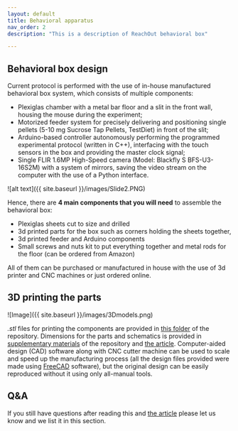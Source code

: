 ```yaml
---
layout: default
title: Behavioral apparatus
nav_order: 2
description: "This is a description of ReachOut behavioral box"

---
```


## Behavioral box design
Current protocol is performed with the use of in-house manufactured behavioral box system, which consists of multiple components: 
- Plexiglas chamber with a metal bar floor and a slit in the front wall, housing the mouse during the experiment; 
- Motorized feeder system for precisely delivering and positioning single pellets (5-10 mg Sucrose Tap Pellets, TestDiet) in front of the slit;
- Arduino-based controller autonomously performing the programmed experimental protocol (written in C++), interfacing with the touch sensors in the box and providing the master clock signal;
- Single FLIR 1.6MP High-Speed camera (Model: Blackfly S BFS-U3-16S2M) with a system of mirrors, saving the video stream on the computer with the use of a Python interface.

![alt text]({{ site.baseurl }}/images/Slide2.PNG)

Hence, there are **4 main components that you will need** to assemble the behavioral box: 

- Plexiglas sheets cut to size and drilled 
- 3d printed parts for the box such as corners holding the sheets together,
- 3d printed feeder and Arduino components
- Small screws and nuts kit to put everything together and metal rods for the floor (can be ordered from Amazon) 

All of them can be purchased or manufactured in house with the use of 3d printer and CNC machines or just ordered online.

## 3D printing the parts

![Image]({{ site.baseurl }}/images/3Dmodels.png)  

*.stl* files for printing the components are provided in [this folder] of the repository. 
Dimensions for the parts and schematics is provided in [supplementary materials] of the repository and [the article].
Computer-aided design (CAD) software along with CNC cutter machine can be used to scale and speed up the manufacturing process 
(all the design files provided were made using [FreeCAD] software), but the original design can be easily reproduced without it using only all-manual tools.  

## Q&A
If you still have questions after reading this and [the article] please let us
know and we list it in this section.


[this folder]: https://github.com/BerezhnoyD/Reaching_Task_VAI/tree/main/ReachingBox_3D_Model
[FreeCAD]: https://www.freecad.org/
[supplementary materials]: https://github.com/BerezhnoyD/Reaching_Task_VAI/tree/main/ArticleSupplements
[the article]: https://star-protocols.cell.com/protocols/3539